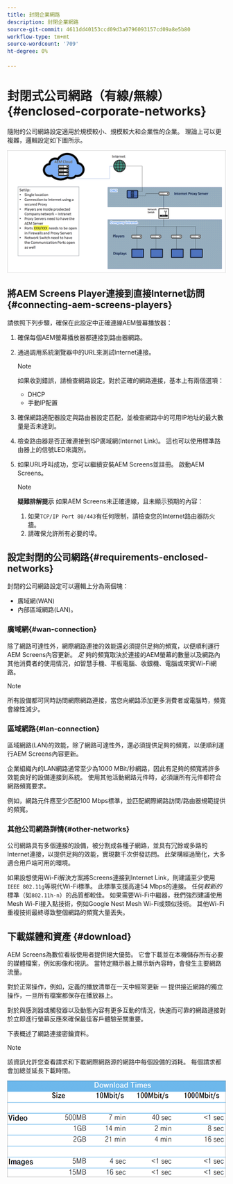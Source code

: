 ```yaml
---
title: 封閉企業網路
description: 封閉企業網路
source-git-commit: 4611dd40153ccd09d3a0796093157cd09a8e5b80
workflow-type: tm+mt
source-wordcount: '709'
ht-degree: 0%

---
```



# 封閉式公司網路（有線/無線）{#enclosed-corporate-networks}

隨附的公司網路設定適用於規模較小、規模較大和企業性的企業。 理論上可以更複雜，邏輯設定如下圖所示。

![](/help/using/assets/enclosed-network-1.png)


## 將AEM Screens Player連接到直接Internet訪問{#connecting-aem-screens-players}

請依照下列步驟，確保在此設定中正確連線AEM螢幕播放器：

1. 確保每個AEM螢幕播放器都連接到路由器網路。
1. 通過調用系統瀏覽器中的URL來測試Internet連接。

   >[!NOTE]
   >如果收到錯誤，請檢查網路設定。對於正確的網路連接，基本上有兩個選項：
   >* DHCP
   >* 手動IP配置


1. 確保網路適配器設定與路由器設定匹配，並檢查網路中的可用IP地址的最大數量是否未達到。

1. 檢查路由器是否正確連接到ISP廣域網(Internet Link)。 這也可以使用標準路由器上的信號LED來識別。
1. 如果URL呼叫成功，您可以繼續安裝AEM Screens並註冊。 啟動AEM Screens。

   >[!NOTE]
   >**疑難排解提示**
   >如果AEM Screens未正確連線，且未顯示預期的內容：
   >
   >1. 如果`TCP/IP Port 80/443`有任何限制，請檢查您的Internet路由器防火牆。
   >1. 請確保允許所有必要的埠。


## 設定封閉的公司網路{#requirements-enclosed-networks}

封閉的公司網路設定可以邏輯上分為兩個塊：

* 廣域網(WAN)
* 內部區域網路(LAN)。

### 廣域網{#wan-connection}

除了網路可達性外，網際網路連接的效能還必須提供足夠的頻寬，以便順利運行AEM Screens內容更新。
*足* 夠的頻寬取決於連接的AEM螢幕的數量以及網路內其他消費者的使用情況，如智慧手機、平板電腦、收銀機、電腦或來賓Wi-Fi網路。

>[!NOTE]
>
>所有設備都可同時訪問網際網路連接，當您向網路添加更多消費者或電腦時，頻寬會線性減少。

### 區域網路{#lan-connection}

區域網路(LAN)的效能，除了網路可達性外，還必須提供足夠的頻寬，以便順利運行AEM Screens內容更新。

企業組織內的LAN網路通常至少為1000 MBit/秒網路，因此有足夠的頻寬將許多效能良好的設備連接到系統。 使用其他活動網路元件時，必須讓所有元件都符合網路頻寬要求。

例如，網路元件應至少匹配100 Mbps標準，並匹配網際網路訪問/路由器規範提供的頻寬。

### 其他公司網路詳情{#other-networks}

公司網路具有多個連接的設備，被分割成各種子網路，並具有冗餘或多路的Internet連接，以提供足夠的效能，實現數千次併發訪問。
此架構經過簡化，大多適合用戶端可用的環境。

如果設想使用Wi-Fi解決方案將Screens連接到Internet Link，則建議至少使用`IEEE 802.11g`等現代Wi-Fi標準。 此標準支援高達54 Mbps的連接。 任何&#x200B;*較新的*&#x200B;標準（如`802.11h-n`）的品質都較佳。 如果需要Wi-Fi中繼器，我們強烈建議使用Mesh Wi-Fi接入點技術，例如Google Nest Mesh Wi-Fi或類似技術。
其他Wi-Fi重複技術最終導致整個網路的頻寬大量丟失。

## 下載媒體和資產 {#download}

AEM Screens為數位看板使用者提供絕大優勢。 它會下載並在本機儲存所有必要的媒體檔案，例如影像和視訊。 當特定顯示器上顯示新內容時，會發生主要網路流量。

對於正常操作，例如，定義的播放清單在一天中經常更新 — 提供接近網路的獨立操作，一旦所有檔案都保存在播放器上。

對於與感測器或觸發器以及動態內容有更多互動的情況，快速而可靠的網路連接對於立即進行螢幕反應來確保最佳客戶體驗至關重要。

下表概述了網路連接密鑰資料。

>[!NOTE]
>該資訊允許您查看請求和下載網際網路源的網路中每個設備的消耗。 每個請求都會加總並延長下載時間。

![](/help/using/assets/enclosed-network-download.png)
